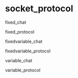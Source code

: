 # socket_protocol

fixed_chat

fixed_protocol

fixedvariable_chat

fixedvariable_protocol

variable_chat

variable_protocol
